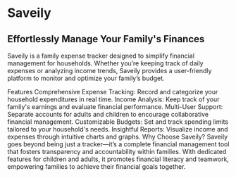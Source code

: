# Saveily

## Effortlessly Manage Your Family's Finances

Saveily is a family expense tracker designed to simplify financial management for households. Whether you’re keeping track of daily expenses or analyzing income trends, Saveily provides a user-friendly platform to monitor and optimize your family’s budget.

Features
Comprehensive Expense Tracking: Record and categorize your household expenditures in real time.
Income Analysis: Keep track of your family's earnings and evaluate financial performance.
Multi-User Support: Separate accounts for adults and children to encourage collaborative financial management.
Customizable Budgets: Set and track spending limits tailored to your household's needs.
Insightful Reports: Visualize income and expenses through intuitive charts and graphs.
Why Choose Saveily?
Saveily goes beyond being just a tracker—it’s a complete financial management tool that fosters transparency and accountability within families. With dedicated features for children and adults, it promotes financial literacy and teamwork, empowering families to achieve their financial goals together.
